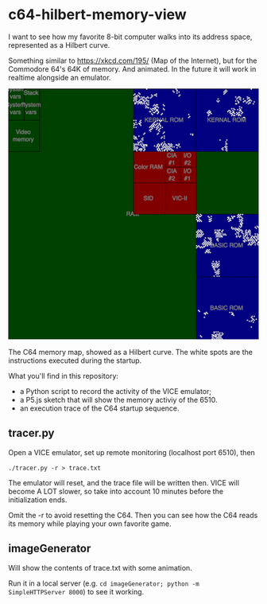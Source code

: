 # c64-hilbert-memory-view
I want to see how my favorite 8-bit computer walks into its address space, represented as a Hilbert curve.

Something similar to https://xkcd.com/195/ (Map of the Internet), but for the Commodore 64's 64K of memory. And  animated. In the future it will work in realtime alongside an emulator.

![The C64 memory map, showed as a Hilbert curve](/imageGenerator/example_map.png?raw=true)

The C64 memory map, showed as a Hilbert curve. The white spots are the instructions executed during the startup.




What you'll find in this repository:

* a Python script to record the activity of the VICE emulator;
* a P5.js sketch that will show the memory activiy of the 6510.
* an execution trace of the C64 startup sequence.

## tracer.py

Open a VICE emulator, set up remote monitoring (localhost port 6510), then

    ./tracer.py -r > trace.txt

The emulator will reset, and the trace file will be written then. VICE will become A LOT slower, so take into account 10 minutes before the initialization ends.

Omit the -r to avoid resetting the C64. Then you can see how the C64 reads its memory while playing your own favorite game.


## imageGenerator

Will show the contents of trace.txt with some animation.

Run it in a local server (e.g. `cd imageGenerator; python -m SimpleHTTPServer 8000`) to see it working.